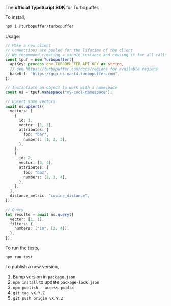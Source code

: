The **official TypeScript SDK** for Turbopuffer.

To install,

```bash
npm i @turbopuffer/turbopuffer
```

Usage:

```ts
// Make a new client
// Connections are pooled for the lifetime of the client
// We recommend creating a single instance and reusing it for all calls
const tpuf = new Turbopuffer({
  apiKey: process.env.TURBOPUFFER_API_KEY as string,
  // see https://turbopuffer.com/docs/regions for available regions
  baseUrl: "https://gcp-us-east4.turbopuffer.com",
});

// Instantiate an object to work with a namespace
const ns = tpuf.namespace("my-cool-namespace");

// Upsert some vectors
await ns.upsert({
  vectors: [
    {
      id: 1,
      vector: [1, 2],
      attributes: {
        foo: "bar",
        numbers: [1, 2, 3],
      },
    },
    {
      id: 2,
      vector: [3, 4],
      attributes: {
        foo: "baz",
        numbers: [2, 3, 4],
      },
    },
  ],
  distance_metric: "cosine_distance",
});

// Query
let results = await ns.query({
  vector: [1, 1],
  filters: {
    numbers: ["In", [2, 4]],
  },
});
```

To run the tests,

```bash
npm run test
```

To publish a new version,

1. Bump version in `package.json`
2. `npm install` to update `package-lock.json`
3. `npm publish --access public`
4. `git tag vX.Y.Z`
5. `git push origin vX.Y.Z`
